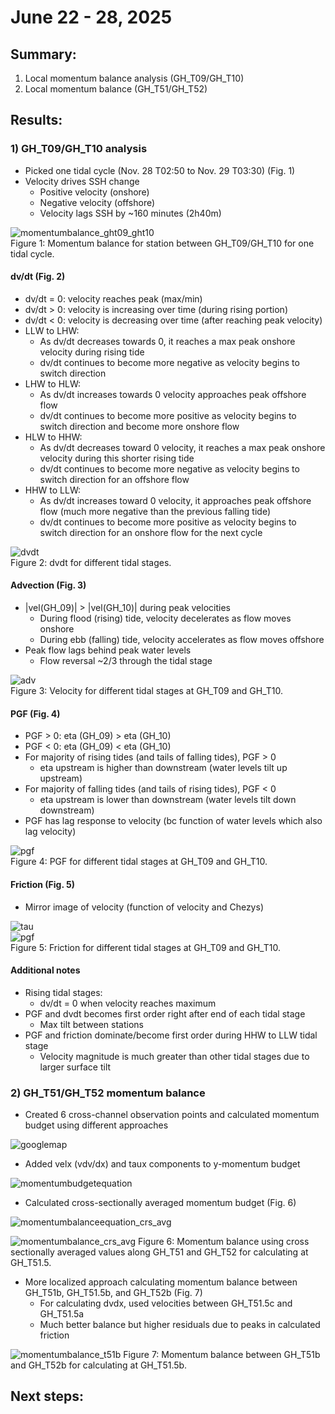 # June 22 - 28, 2025

## Summary:
1) Local momentum balance analysis (GH_T09/GH_T10)
1) Local momentum balance (GH_T51/GH_T52)


## Results:
### 1) GH_T09/GH_T10 analysis
- Picked one tidal cycle (Nov. 28 T02:50 to Nov. 29 T03:30) (Fig. 1)
- Velocity drives SSH change
	- Positive velocity (onshore)
	- Negative velocity (offshore)
	- Velocity lags SSH by ~160 minutes (2h40m)

![momentumbalance_ght09_ght10](../Figures/062625meeting/momentumbalance_ght09_ght10_nov28.png)<br>
Figure 1: Momentum balance for station between GH_T09/GH_T10 for one tidal cycle.

#### dv/dt (Fig. 2)
- dv/dt = 0: velocity reaches peak (max/min)
- dv/dt > 0: velocity is increasing over time (during rising portion)
- dv/dt < 0: velocity is decreasing over time (after reaching peak velocity)
- LLW to LHW:
	- As dv/dt decreases towards 0, it reaches a max peak onshore velocity during rising tide
	- dv/dt continues to become more negative as velocity begins to switch direction
- LHW to HLW:
	- As dv/dt increases towards 0 velocity approaches peak offshore flow
	- dv/dt continues to become more positive as velocity begins to switch direction and become more onshore flow
- HLW to HHW:
	- As dv/dt decreases toward 0 velocity, it reaches a max peak onshore velocity during this shorter rising tide
	- dv/dt continues to become more negative as velocity begins to switch direction for an offshore flow
- HHW to LLW: 
	- As dv/dt increases toward 0 velocity, it approaches peak offshore flow (much more negative than the previous falling tide)
	- dv/dt continues to become more positive as velocity begins to switch direction for an onshore flow for the next cycle

![dvdt](../Figures/062625meeting/tidalcycles_dvdt_ght09_ght10.png)<br>
Figure 2: dvdt for different tidal stages.

#### Advection (Fig. 3)
- |vel(GH_09)| > |vel(GH_10)| during peak velocities
	- During flood (rising) tide, velocity decelerates as flow moves onshore 
	- During ebb (falling) tide, velocity accelerates as flow moves offshore
- Peak flow lags behind peak water levels
	- Flow reversal ~2/3 through the tidal stage

![adv](../Figures/062625meeting/tidalcycles_vel_ght09_ght10.png)<br>
Figure 3: Velocity for different tidal stages at GH_T09 and GH_T10.

#### PGF (Fig. 4)
- PGF > 0: eta (GH_09) > eta (GH_10)
- PGF < 0: eta (GH_09) < eta (GH_10)
- For majority of rising tides (and tails of falling tides), PGF > 0
	- eta upstream is higher than downstream (water levels tilt up upstream)
- For majority of falling tides (and tails of rising tides), PGF < 0
	- eta upstream is lower than downstream (water levels tilt down downstream)
- PGF has lag response to velocity (bc function of water levels which also lag velocity)

![pgf](../Figures/062625meeting/tidalcycles_pgf_ght09_ght10.png)<br>
Figure 4: PGF for different tidal stages at GH_T09 and GH_T10.

#### Friction (Fig. 5)
- Mirror image of velocity (function of velocity and Chezys)

![tau](../Figures/062625meeting/dfm_tau.png)<br>
![pgf](../Figures/062625meeting/tidalcycles_friction_ght09_ght10.png)<br>
Figure 5: Friction for different tidal stages at GH_T09 and GH_T10.


#### Additional notes
- Rising tidal stages:
	- dv/dt = 0 when velocity reaches maximum
- PGF and dvdt becomes first order right after end of each tidal stage
	- Max tilt between stations
- PGF and friction dominate/become first order during HHW to LLW tidal stage
	- Velocity magnitude is much greater than other tidal stages due to larger surface tilt



### 2) GH_T51/GH_T52 momentum balance
- Created 6 cross-channel observation points and calculated momentum budget using different approaches

![googlemap](../Figures/062625meeting/gh_51_515_52_locations.png)

- Added velx (vdv/dx) and taux components to y-momentum budget

![momentumbudgetequation](../Figures/062625meeting/momentumbalance_equation.png)

- Calculated cross-sectionally averaged momentum budget (Fig. 6)

![momentumbalanceequation_crs_avg](../Figures/062625meeting/momentumbalance_ght51_ght52_crossectionavg.png)

![momentumbalance_crs_avg](../Figures/062625meeting/momentumbalance_ght51_ght52_crs_avg.png)
Figure 6: Momentum balance using cross sectionally averaged values along GH_T51 and GH_T52 for calculating at GH_T51.5.


- More localized approach calculating momentum balance between GH_T51b, GH_T51.5b, and GH_T52b (Fig. 7)
	- For calculating dvdx, used velocities between GH_T51.5c and GH_T51.5a
	- Much better balance but higher residuals due to peaks in calculated friction

![momentumbalance_t51b](../Figures/062625meeting/momentumbalance_ght51b_ght52b.png)
Figure 7: Momentum balance between GH_T51b and GH_T52b for calculating at GH_T51.5b.





## Next steps: